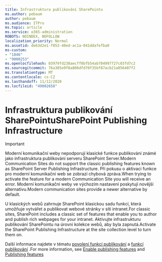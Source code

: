 ```yaml
---
title: Infrastruktura publikování SharePointu
ms.author: pebaum
author: pebaum
ms.audience: ITPro
ms.topic: article
ms.service: o365-administration
ROBOTS: NOINDEX, NOFOLLOW
localization_priority: Normal
ms.assetid: de63d2e1-f053-40ed-ac1a-041ddafefba0
ms-custom:
- "1846"
- "9000253"
ms.openlocfilehash: 03979fd238aecff0bfb54ab784997727c03fd7c2
ms.sourcegitcommit: 76a385e9f8a806dfd70f35bf87acb21a056407f2
ms.translationtype: MT
ms.contentlocale: cs-CZ
ms.lasthandoff: 11/12/2020
ms.locfileid: "49002658"
---
```

# <a name="sharepoint-publishing-infrastructure"></a><span data-ttu-id="42735-102">Infrastruktura publikování SharePointu</span><span class="sxs-lookup"><span data-stu-id="42735-102">SharePoint Publishing Infrastructure</span></span>

> [!IMPORTANT]
> <span data-ttu-id="42735-103">Moderní komunikační weby nepodporují klasické funkce publikování známé jako infrastruktura publikování serveru SharePoint Server.</span><span class="sxs-lookup"><span data-stu-id="42735-103">Modern Communication Sites do not support the classic publishing features known as SharePoint Server Publishing Infrastructure.</span></span> <span data-ttu-id="42735-104">Při pokusu o aktivaci funkce pro moderní komunikační web se zobrazí chybová zpráva.</span><span class="sxs-lookup"><span data-stu-id="42735-104">When trying to activate the feature for a modern Communication Site you will receive an error.</span></span> <span data-ttu-id="42735-105">Moderní komunikační weby ve výchozím nastavení poskytují novější alternativu.</span><span class="sxs-lookup"><span data-stu-id="42735-105">Modern communication sites provide a newer alternative by default.</span></span>

<span data-ttu-id="42735-106">U klasických webů zahrnuje SharePoint klasickou sadu funkcí, která umožňuje vytvářet a publikovat webové stránky v síti intranet.</span><span class="sxs-lookup"><span data-stu-id="42735-106">For classic sites, SharePoint includes a classic set of features that enable you to author and publish rich webpages for your intranet.</span></span> <span data-ttu-id="42735-107">Aktivujte infrastrukturu publikování SharePointu na úrovni kolekce webů, aby byla zapnutá.</span><span class="sxs-lookup"><span data-stu-id="42735-107">Activate the SharePoint Publishing Infrastructure at the site collection level to turn them on.</span></span>

<span data-ttu-id="42735-108">Další informace najdete v tématu [povolení funkcí publikování](https://support.office.com/article/Enable-publishing-features-479677A6-8B33-4AC7-907D-071C1C7E4518) a [funkcí publikování](https://support.office.com/article/Features-enabled-in-a-SharePoint-Online-publishing-site-3AB3810C-3C2C-4361-9D0E-0CBE666EA0B0?wt.mc_id=O365_Portal_MMaven#__toc336865553) .</span><span class="sxs-lookup"><span data-stu-id="42735-108">For more information, see [Enable publishing features](https://support.office.com/article/Enable-publishing-features-479677A6-8B33-4AC7-907D-071C1C7E4518) and [Publishing features](https://support.office.com/article/Features-enabled-in-a-SharePoint-Online-publishing-site-3AB3810C-3C2C-4361-9D0E-0CBE666EA0B0?wt.mc_id=O365_Portal_MMaven#__toc336865553)</span></span>
